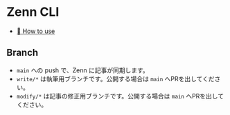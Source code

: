 # Zenn CLI

* [📘 How to use](https://zenn.dev/zenn/articles/zenn-cli-guide)

## Branch

* `main` への push で、Zenn に記事が同期します。
* `write/*` は執筆用ブランチです。公開する場合は `main` へPRを出してください。
* `modify/*` は記事の修正用ブランチです。公開する場合は `main` へPRを出してください。
